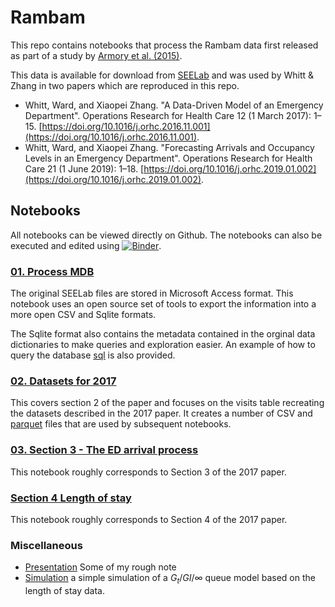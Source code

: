 # Rambam

This repo contains notebooks that process the Rambam data first released as part of a study by [Armory et al. (2015)](https://doi.org/10.1287/14-SSY153). 

This data is available for download from [SEELab](https://see-center.iem.technion.ac.il/databases/HomeHospital/) and was used by Whitt & Zhang in two papers which are reproduced in this repo.

* Whitt, Ward, and Xiaopei Zhang. "A Data-Driven Model of an Emergency Department". Operations Research for Health Care 12 (1 March 2017): 1–15. [https://doi.org/10.1016/j.orhc.2016.11.001](https://doi.org/10.1016/j.orhc.2016.11.001).
* Whitt, Ward, and Xiaopei Zhang. "Forecasting Arrivals and Occupancy Levels in an Emergency Department". Operations Research for Health Care 21 (1 June 2019): 1–18. [https://doi.org/10.1016/j.orhc.2019.01.002](https://doi.org/10.1016/j.orhc.2019.01.002).

## Notebooks

All notebooks can be viewed directly on Github. The notebooks can also be executed and edited using [![Binder](https://mybinder.org/badge_logo.svg)](https://mybinder.org/v2/gh/prio/research/master).

### [01. Process MDB](/blob/main/Rambam/notebooks/01.%20Process%20MDB.ipynb)

The original SEELab files are stored in Microsoft Access format. This notebook uses an open source set of tools to export the information into a more open CSV and Sqlite formats.

The Sqlite format also contains the metadata contained in the orginal data dictionaries to make queries and exploration easier. An example of how to query the database [sql](/blob/main/Rambam/notebooks/sql.ipynb) is also provided.


### [02. Datasets for 2017](/blob/main/Rambam/notebooks/02.%20Datasets%20for%202017.ipynb)

This covers section 2 of the paper and focuses on the visits table recreating the datasets described in the 2017 paper. It creates a number of CSV and [parquet](https://parquet.apache.org/) files that are used by subsequent notebooks.

### [03. Section 3 - The ED arrival process](/blob/main/Rambam/notebooks/03.%20Section%203%20-%20The%20ED%20arrival%20process.ipynb)

This notebook roughly corresponds to Section 3 of the 2017 paper.

### [Section 4 Length of stay](/blob/main/Rambam/notebooks/Section%204%20Length%20of%20stay.ipynb)

This notebook roughly corresponds to Section 4 of the 2017 paper.

### Miscellaneous

* [Presentation](/blob/main/Rambam/notebooks/Presentation.ipynb) Some of my rough note
* [Simulation](/blob/main/Rambam/simulation/simulation.py) a simple simulation of a $G_t/GI/\infty$ queue model based on the length of stay data.
